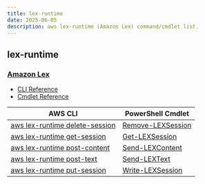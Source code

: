 ```yaml
---
title: lex-runtime
date: 2025-06-05
description: aws lex-runtime (Amazon Lex) command/cmdlet list.
---
```


## lex-runtime

### [Amazon Lex](https://aws.amazon.com/lex/)

* [CLI Reference](https://awscli.amazonaws.com/v2/documentation/api/latest/reference/lex-runtime/index.html)
* [Cmdlet Reference](https://docs.aws.amazon.com/powershell/latest/reference/items/Amazon_Lex_cmdlets.html)

|AWS CLI|PowerShell Cmdlet|
|----|----|
|[aws lex-runtime delete-session](https://awscli.amazonaws.com/v2/documentation/api/latest/reference/lex-runtime/delete-session.html)|[Remove-LEXSession](https://docs.aws.amazon.com/powershell/latest/reference/items/Remove-LEXSession.html)|
|[aws lex-runtime get-session](https://awscli.amazonaws.com/v2/documentation/api/latest/reference/lex-runtime/get-session.html)|[Get-LEXSession](https://docs.aws.amazon.com/powershell/latest/reference/items/Get-LEXSession.html)|
|[aws lex-runtime post-content](https://awscli.amazonaws.com/v2/documentation/api/latest/reference/lex-runtime/post-content.html)|[Send-LEXContent](https://docs.aws.amazon.com/powershell/latest/reference/items/Send-LEXContent.html)|
|[aws lex-runtime post-text](https://awscli.amazonaws.com/v2/documentation/api/latest/reference/lex-runtime/post-text.html)|[Send-LEXText](https://docs.aws.amazon.com/powershell/latest/reference/items/Send-LEXText.html)|
|[aws lex-runtime put-session](https://awscli.amazonaws.com/v2/documentation/api/latest/reference/lex-runtime/put-session.html)|[Write-LEXSession](https://docs.aws.amazon.com/powershell/latest/reference/items/Write-LEXSession.html)|


